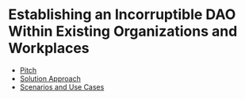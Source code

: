 # Establishing an Incorruptible DAO Within Existing Organizations and Workplaces

- [Pitch](./Pitch.md)
- [Solution Approach](./SolutionApproach.md)
- [Scenarios and Use Cases](./UseCases.md)
